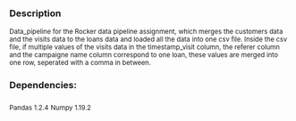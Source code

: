### Description

<sub>Data_pipeline for the Rocker data pipeline assignment, which merges the customers data and the visits data to the loans data and loaded all the data into one csv file. Inside the csv file, if multiple values of the visits data in the timestamp_visit column, the referer column and the campaigne name column correspond to one loan, these values are merged into one row, seperated with a comma in between.</sub> 

### Dependencies:

<sub>Pandas 1.2.4</sub>
<sub>Numpy 1.19.2</sub>



